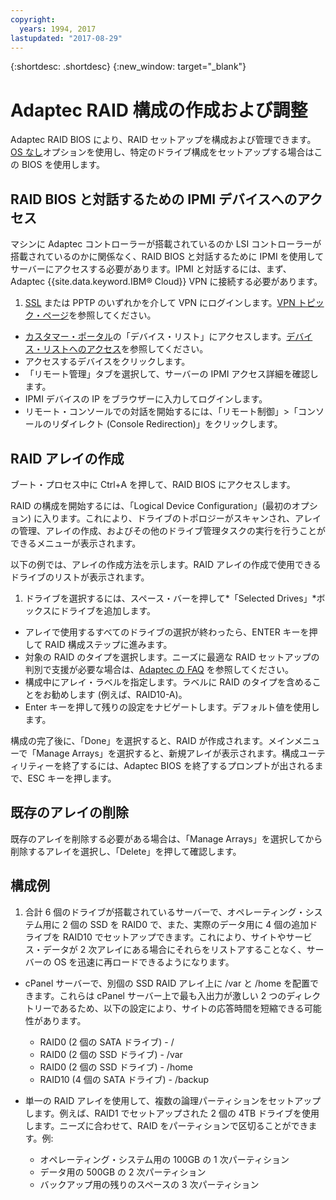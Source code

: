 ```yaml
---
copyright:
  years: 1994, 2017
lastupdated: "2017-08-29"
---
```


{:shortdesc: .shortdesc}
{:new_window: target="_blank"}

# Adaptec RAID 構成の作成および調整

Adaptec RAID BIOS により、RAID セットアップを構成および管理できます。[OS なし](introduction-no-os.html)オプションを使用し、特定のドライブ構成をセットアップする場合はこの BIOS を使用します。

## RAID BIOS と対話するための IPMI デバイスへのアクセス

マシンに Adaptec コントローラーが搭載されているのか LSI コントローラーが搭載されているのかに関係なく、RAID BIOS と対話するために IPMI を使用してサーバーにアクセスする必要があります。IPMI と対話するには、まず、Adaptec {{site.data.keyword.IBM&reg; Cloud}} VPN に接続する必要があります。
1. [SSL](/infrastructure/vpn/ssl-vpn-connections.html) または PPTP のいずれかを介して VPN にログインします。[VPN トピック・ページ](/infrastructure/vpn/index.html)を参照してください。
* [カスタマー・ポータル](https://control.softlayer.com/)の「デバイス・リスト」にアクセスします。[デバイス・リストへのアクセス](/vsi/vsi_managing.html)を参照してください。
* アクセスするデバイスをクリックします。
* 「リモート管理」タブを選択して、サーバーの IPMI アクセス詳細を確認します。
* IPMI デバイスの IP をブラウザーに入力してログインします。
* リモート・コンソールでの対話を開始するには、「リモート制御」>「コンソールのリダイレクト (Console Redirection)」をクリックします。

## RAID アレイの作成

ブート・プロセス中に Ctrl+A を押して、RAID BIOS にアクセスします。

RAID の構成を開始するには、「Logical Device Configuration」(最初のオプション) に入ります。これにより、ドライブのトポロジーがスキャンされ、アレイの管理、アレイの作成、およびその他のドライブ管理タスクの実行を行うことができるメニューが表示されます。

以下の例では、アレイの作成方法を示します。RAID アレイの作成で使用できるドライブのリストが表示されます。

1. ドライブを選択するには、スペース・バーを押して*「Selected Drives」*ボックスにドライブを追加します。
* アレイで使用するすべてのドライブの選択が終わったら、ENTER キーを押して RAID 構成ステップに進みます。
* 対象の RAID のタイプを選択します。ニーズに最適な RAID セットアップの判別で支援が必要な場合は、[Adaptec の FAQ](http://www.adaptec.com/en-us/_common/compatibility/_education/raid_level_compar_wp.htm) を参照してください。
* 構成中にアレイ・ラベルを指定します。ラベルに RAID のタイプを含めることをお勧めします (例えば、RAID10-A)。
* Enter キーを押して残りの設定をナビゲートします。デフォルト値を使用します。

構成の完了後に、「Done」を選択すると、RAID が作成されます。メインメニューで「Manage Arrays」を選択すると、新規アレイが表示されます。構成ユーティリティーを終了するには、Adaptec BIOS を終了するプロンプトが出されるまで、ESC キーを押します。

## 既存のアレイの削除

既存のアレイを削除する必要がある場合は、「Manage Arrays」を選択してから削除するアレイを選択し、「Delete」を押して確認します。

## 構成例

1. 合計 6 個のドライブが搭載されているサーバーで、オペレーティング・システム用に 2 個の SSD を RAID0 で、また、実際のデータ用に 4 個の追加ドライブを RAID10 でセットアップできます。これにより、サイトやサービス・データが 2 次アレイにある場合にそれらをリストアすることなく、サーバーの OS を迅速に再ロードできるようになります。

* cPanel サーバーで、別個の SSD RAID アレイ上に /var と /home を配置できます。これらは cPanel サーバー上で最も入出力が激しい 2 つのディレクトリーであるため、以下の設定により、サイトの応答時間を短縮できる可能性があります。
  * RAID0 (2 個の SATA ドライブ) - /
  * RAID0 (2 個の SSD ドライブ) - /var
  * RAID0 (2 個の SSD ドライブ) - /home
  * RAID10 (4 個の SATA ドライブ) - /backup

* 単一の RAID アレイを使用して、複数の論理パーティションをセットアップします。例えば、RAID1 でセットアップされた 2 個の 4TB ドライブを使用します。ニーズに合わせて、RAID をパーティションで区切ることができます。例: 
  * オペレーティング・システム用の 100GB の 1 次パーティション
  * データ用の 500GB の 2 次パーティション
  * バックアップ用の残りのスペースの 3 次パーティション
